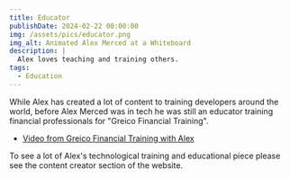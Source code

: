 ```yaml
---
title: Educator
publishDate: 2024-02-22 00:00:00
img: /assets/pics/educator.png
img_alt: Animated Alex Merced at a Whiteboard
description: |
  Alex loves teaching and training others.
tags:
  - Education
---
```


While Alex has created a lot of content to training developers around the world, before Alex Merced was in tech he was still an educator training financial professionals for "Greico Financial Training".

- [Video from Greico Financial Training with Alex](https://youtu.be/bQowedlrR_A?si=MoxLuzKfKzpbFXpL)

To see a lot of Alex's technological training and educational piece please see the content creator section of the website. 